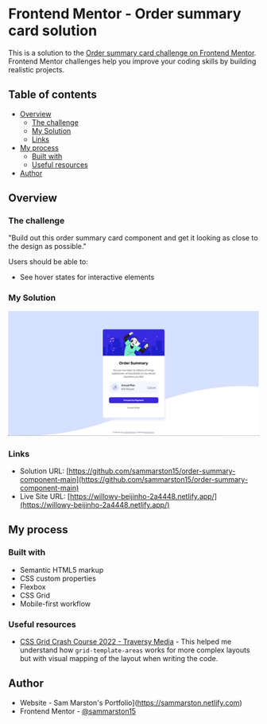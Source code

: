 # Frontend Mentor - Order summary card solution

This is a solution to the [Order summary card challenge on Frontend Mentor](https://www.frontendmentor.io/challenges/order-summary-component-QlPmajDUj). Frontend Mentor challenges help you improve your coding skills by building realistic projects. 

## Table of contents

- [Overview](#overview)
  - [The challenge](#the-challenge)
  - [My Solution](#my-solution)
  - [Links](#links)
- [My process](#my-process)
  - [Built with](#built-with)
  - [Useful resources](#useful-resources)
- [Author](#author)


## Overview

### The challenge
"Build out this order summary card component and get it looking as close to the design as possible."

Users should be able to:

- See hover states for interactive elements

### My Solution

![my solution](./images/my_solution.jpg)


### Links

- Solution URL: [https://github.com/sammarston15/order-summary-component-main](https://github.com/sammarston15/order-summary-component-main)
- Live Site URL: [https://willowy-beijinho-2a4448.netlify.app/](https://willowy-beijinho-2a4448.netlify.app/)

## My process

### Built with

- Semantic HTML5 markup
- CSS custom properties
- Flexbox
- CSS Grid
- Mobile-first workflow

### Useful resources

- [CSS Grid Crash Course 2022 - Traversy Media](https://youtu.be/0xMQfnTU6oo?t=1383) - This helped me understand how `grid-template-areas` works for more complex layouts but with visual mapping of the layout when writing the code.

## Author

- Website - Sam Marston's Portfolio](https://sammarston.netlify.com)
- Frontend Mentor - [@sammarston15](https://www.frontendmentor.io/profile/sammarston15)


